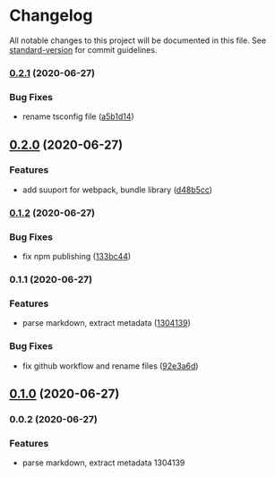 # Changelog

All notable changes to this project will be documented in this file. See [standard-version](https://github.com/conventional-changelog/standard-version) for commit guidelines.

### [0.2.1](https://github.com/sohailalam2/markdown-extractor/compare/v0.2.0...v0.2.1) (2020-06-27)


### Bug Fixes

* rename tsconfig file ([a5b1d14](https://github.com/sohailalam2/markdown-extractor/commit/a5b1d147c818be8c47e78090cfbb726c6c69acba))

## [0.2.0](https://github.com/sohailalam2/markdown-extractor/compare/v0.1.2...v0.2.0) (2020-06-27)


### Features

* add suuport for webpack, bundle library ([d48b5cc](https://github.com/sohailalam2/markdown-extractor/commit/d48b5cc7998de4e9db14ca6c5488f852a497c935))

### [0.1.2](https://github.com/sohailalam2/markdown-extractor/compare/v0.1.1...v0.1.2) (2020-06-27)


### Bug Fixes

* fix npm publishing ([133bc44](https://github.com/sohailalam2/markdown-extractor/commit/133bc448bac99108b9a251f791dfecf8580995f9))

### 0.1.1 (2020-06-27)


### Features

* parse markdown, extract metadata ([1304139](https://github.com/sohailalam2/markdown-extractor/commit/1304139a3823825d0d4de8399188483d1e84fde9))


### Bug Fixes

* fix github workflow and rename files ([92e3a6d](https://github.com/sohailalam2/markdown-extractor/commit/92e3a6d06926fb7097a5aac3c7d7b8ff3ec41225))

## [0.1.0](https://github.com/sohailalam2/markdown-extractor/compare/v0.0.2...v0.1.0) (2020-06-27)

### 0.0.2 (2020-06-27)


### Features

* parse markdown, extract metadata 1304139
